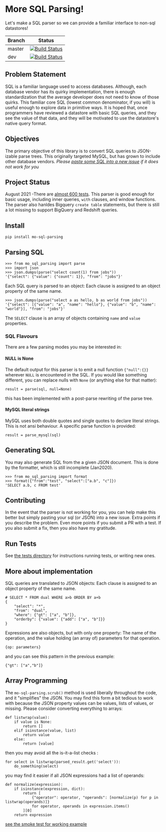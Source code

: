 # More SQL Parsing!

Let's make a SQL parser so we can provide a familiar interface to non-sql datastores!


|Branch      |Status   |
|------------|---------|
|master      | [![Build Status](https://travis-ci.org/klahnakoski/mo-sql-parsing.svg?branch=master)](https://travis-ci.org/klahnakoski/mo-sql-parsing) |
|dev         | [![Build Status](https://travis-ci.org/klahnakoski/mo-sql-parsing.svg?branch=dev)](https://travis-ci.org/klahnakoski/mo-sql-parsing)    |


## Problem Statement

SQL is a familiar language used to access databases. Although, each database vendor has its quirky implementation, there is enough standardization that the average developer does not need to know of those quirks. This familiar core SQL (lowest common denominator, if you will) is useful enough to explore data in primitive ways. It is hoped that, once programmers have reviewed a datastore with basic SQL queries, and they see the value of that data, and they will be motivated to use the datastore's native query format.

## Objectives

The primary objective of this library is to convert SQL queries to JSON-izable parse trees. This originally targeted MySQL, but has grown to include other database vendors. *Please [paste some SQL into a new issue](https://github.com/klahnakoski/mo-sql-parsing/issues) if it does not work for you*

## Project Status

August 2021 -There are [almost 600 tests](https://github.com/klahnakoski/mo-sql-parsing/tree/dev/tests). This parser is good enough for basic usage, including inner queries, `with` clauses, and window functions.  The parser also hanldes Bigquery `create table` statements, but there is still a lot missing to support BigQuery and Redshift queries.  

## Install

    pip install mo-sql-parsing

## Parsing SQL

    >>> from mo_sql_parsing import parse
    >>> import json
    >>> json.dumps(parse("select count(1) from jobs"))
    '{"select": {"value": {"count": 1}}, "from": "jobs"}'
    
Each SQL query is parsed to an object: Each clause is assigned to an object property of the same name. 

    >>> json.dumps(parse("select a as hello, b as world from jobs"))
    '{"select": [{"value": "a", "name": "hello"}, {"value": "b", "name": "world"}], "from": "jobs"}'

The `SELECT` clause is an array of objects containing `name` and `value` properties. 


### SQL Flavours 

There are a few parsing modes you may be interested in:

#### NULL is None

The default output for this parser is to emit a null function `{"null":{}}` wherever `NULL` is encountered in the SQL.  If you would like something different, you can replace nulls with `None` (or anything else for that matter):

    result = parse(sql, null=None)
    
this has been implemented with a post-parse rewriting of the parse tree.

#### MySQL literal strings

MySQL uses both double quotes and single quotes to declare literal strings.  This is not ansi behaviour.  A specific parse function is provided: 

    result = parse_mysql(sql)


## Generating SQL

You may also generate SQL from the a given JSON document. This is done by the formatter, which is still incomplete (Jan2020).

    >>> from mo_sql_parsing import format
    >>> format({"from":"test", "select":["a.b", "c"]})
    'SELECT a.b, c FROM test'

## Contributing

In the event that the parser is not working for you, you can help make this better but simply pasting your sql (or JSON) into a new issue. Extra points if you describe the problem. Even more points if you submit a PR with a test.  If you also submit a fix, then you also have my gratitude. 


## Run Tests

See [the tests directory](https://github.com/klahnakoski/mo-sql-parsing/tree/dev/tests) for instructions running tests, or writing new ones.

## More about implementation

SQL queries are translated to JSON objects: Each clause is assigned to an object property of the same name.

    
    # SELECT * FROM dual WHERE a>b ORDER BY a+b
    {
        "select": "*", 
        "from": "dual", 
        "where": {"gt": ["a", "b"]}, 
        "orderby": {"value": {"add": ["a", "b"]}}
    }
        
Expressions are also objects, but with only one property: The name of the operation, and the value holding (an array of) parameters for that operation. 

    {op: parameters}

and you can see this pattern in the previous example:

    {"gt": ["a","b"]}
    
## Array Programming

The `mo-sql-parsing.scrub()` method is used liberally throughout the code, and it "simplifies" the JSON.  You may find this form a bit tedious to work with because the JSON property values can be values, lists of values, or missing.  Please consider converting everything to arrays: 


```
def listwrap(value):
    if value is None:
        return []
    elif isinstance(value, list)
        return value
    else:
        return [value]
```  

then you may avoid all the is-it-a-list checks :

```
for select in listwrap(parsed_result.get('select')):
    do_something(select)
```

you may find it easier if all JSON expressions had a list of operands:

```
def normalize(expression):
    if isinstance(expression, dict):
        return [
            {"operator": operator, "operands": [normalize(p) for p in listwrap(operands)]}
            for operator, operands in expression.items()
        ][0]
    return expression
```

[see the smoke test for working example](https://github.com/klahnakoski/mo-sql-parsing/blob/dev/tests/smoke_test.py)
 